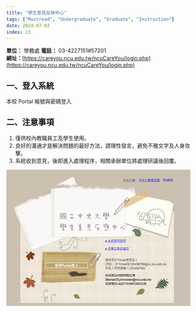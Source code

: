 ```yaml
---
title: "學生意見反映中心"
tags: ["Mustread", "Undergraduate", "Graduate", "Instruction"]
date: 2024-07-03
index: 13
---
```


**單位：** 學務處
**電話：** 03-4227151#57201  
**網址：**[https://careyou.ncu.edu.tw/ncuCareYou/login.php](https://careyou.ncu.edu.tw/ncuCareYou/login.php)

## 一、登入系統

本校 Portal 帳號與密碼登入

## 二、注意事項

1. 僅供校內教職員工及學生使用。
2. 良好的溝通才是解決問題的最好方法，請理性發言，避免不雅文字及人身攻擊。
3. 系統收到意見，後即進入處理程序，相關承辦單位將處理研議後回覆。

![意見反應](https://github.com/NCU-FRESH/2024-blog/blob/main/%E6%84%8F%E8%A6%8B%E5%8F%8D%E6%87%89/%E6%84%8F%E8%A6%8B%E5%8F%8D%E6%87%89.png?raw=true)
